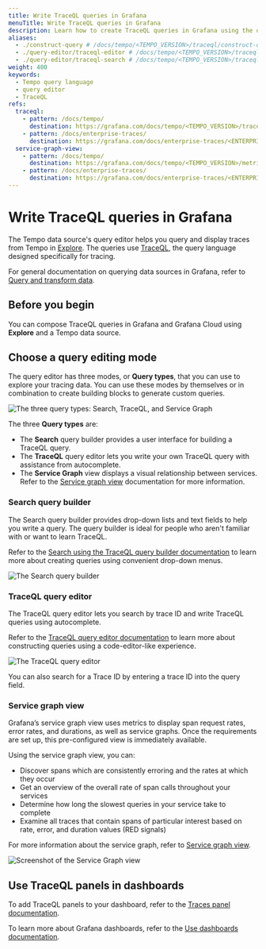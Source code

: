 ```yaml
---
title: Write TraceQL queries in Grafana
menuTitle: Write TraceQL queries in Grafana
description: Learn how to create TraceQL queries in Grafana using the query editor and search.
aliases:
  - ./construct-query # /docs/tempo/<TEMPO_VERSION>/traceql/construct-query
  - ./query-editor/traceql-editor # /docs/tempo/<TEMPO_VERSION>/traceql/query-editor/traceql-editor
  - ./query-editor/traceql-search # /docs/tempo/<TEMPO_VERSION>/traceql/query-editor/traceql-search
weight: 400
keywords:
  - Tempo query language
  - query editor
  - TraceQL
refs:
  traceql:
    - pattern: /docs/tempo/
      destination: https://grafana.com/docs/tempo/<TEMPO_VERSION>/traceql/
    - pattern: /docs/enterprise-traces/
      destination: https://grafana.com/docs/enterprise-traces/<ENTERPRISE_TRACES_VERSION>/traceql/
  service-graph-view:
    - pattern: /docs/tempo/
      destination: https://grafana.com/docs/tempo/<TEMPO_VERSION>/metrics-generator/service-graph-view/
    - pattern: /docs/enterprise-traces/
      destination: https://grafana.com/docs/enterprise-traces/<ENTERPRISE_TRACES_VERSION>/metrics-generator/service-graph-view/
---
```


# Write TraceQL queries in Grafana

The Tempo data source's query editor helps you query and display traces from Tempo in [Explore](https://grafana.com/docs/grafana/<GRAFANA_VERSION>/explore/).
The queries use [TraceQL](ref:traceql), the query language designed specifically for tracing.

For general documentation on querying data sources in Grafana, refer to [Query and transform data](https://grafana.com/docs/grafana/<GRAFANA_VERSION>/panels-visualizations/query-transform-data/).

## Before you begin

You can compose TraceQL queries in Grafana and Grafana Cloud using **Explore** and a Tempo data source.

## Choose a query editing mode

The query editor has three modes, or **Query types**, that you can use to explore your tracing data.
You can use these modes by themselves or in combination to create building blocks to generate custom queries.

![The three query types: Search, TraceQL, and Service Graph](/media/docs/grafana/data-sources/tempo/query-editor/tempo-ds-query-types.png)

The three **Query types** are:

- The **Search** query builder provides a user interface for building a TraceQL query.
- The **TraceQL** query editor lets you write your own TraceQL query with assistance from autocomplete.
- The **Service Graph** view displays a visual relationship between services. Refer to the [Service graph view](ref:service-graph-view) documentation for more information.

### Search query builder

The Search query builder provides drop-down lists and text fields to help you write a query.
The query builder is ideal for people who aren't familiar with or want to learn TraceQL.

Refer to the [Search using the TraceQL query builder documentation](https://grafana.com/docs/grafana/<GRAFANA_VERSION>/datasources/tempo/query-editor/traceql-search/) to learn more about creating queries using convenient drop-down menus.

![The Search query builder](/media/docs/grafana/data-sources/tempo/query-editor/tempo-ds-query-search-v11.png)

### TraceQL query editor

The TraceQL query editor lets you search by trace ID and write TraceQL queries using autocomplete.

Refer to the [TraceQL query editor documentation](https://grafana.com/docs/grafana/<GRAFANA_VERSION>/datasources/tempo/query-editor/traceql-editor/) to learn more about constructing queries using a code-editor-like experience.

![The TraceQL query editor](/media/docs/grafana/data-sources/tempo/query-editor/tempo-ds-query-traceql-v11.png)

You can also search for a Trace ID by entering a trace ID into the query field.

### Service graph view

Grafana’s service graph view uses metrics to display span request rates, error rates, and durations, as well as service graphs.
Once the requirements are set up, this pre-configured view is immediately available.

Using the service graph view, you can:

- Discover spans which are consistently erroring and the rates at which they occur
- Get an overview of the overall rate of span calls throughout your services
- Determine how long the slowest queries in your service take to complete
- Examine all traces that contain spans of particular interest based on rate, error, and duration values (RED signals)

For more information about the service graph, refer to [Service graph view](ref:service-graph-view).

![Screenshot of the Service Graph view](/media/docs/grafana/data-sources/tempo/query-editor/tempo-ds-query-service-graph.png)

## Use TraceQL panels in dashboards

To add TraceQL panels to your dashboard, refer to the [Traces panel documentation](/docs/grafana/<GRAFANA_VERSION>/panels-visualizations/visualizations/traces/).

To learn more about Grafana dashboards, refer to the [Use dashboards documentation](/docs/grafana/<GRAFANA_VERSION>/dashboards/use-dashboards/).